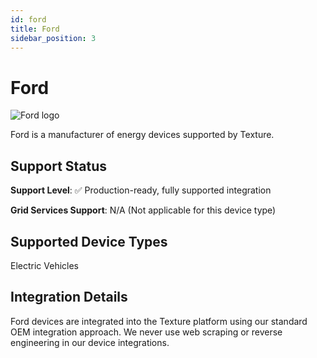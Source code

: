 ```yaml
---
id: ford
title: Ford
sidebar_position: 3
---
```


# Ford

<div style={{ textAlign: 'center', margin: '20px 0' }}>
  <img 
    src="https://device.cms.texture.energy/logo/%20Ford%20Vector%20Icon.svg" 
    alt="Ford logo" 
    style={{ maxWidth: '200px', maxHeight: '150px' }}
  />
</div>

Ford is a manufacturer of energy devices supported by Texture.



## Support Status

**Support Level**: ✅ Production-ready, fully supported integration

**Grid Services Support**: N/A (Not applicable for this device type)

## Supported Device Types

Electric Vehicles

## Integration Details

Ford devices are integrated into the Texture platform using our standard OEM integration approach. We never use web scraping or reverse engineering in our device integrations.




